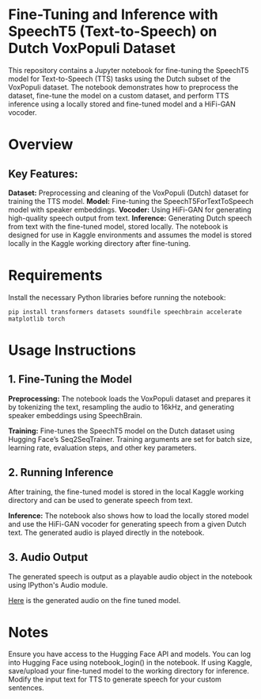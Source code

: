# Fine-Tuning and Inference with SpeechT5 (Text-to-Speech) on Dutch VoxPopuli Dataset

This repository contains a Jupyter notebook for fine-tuning the SpeechT5 model for Text-to-Speech (TTS) tasks using the Dutch subset of the VoxPopuli dataset. The notebook demonstrates how 
to preprocess the dataset, fine-tune the model on a custom dataset, and perform TTS inference using a locally stored and fine-tuned model and a HiFi-GAN vocoder.

# Overview
## Key Features:
**Dataset:** Preprocessing and cleaning of the VoxPopuli (Dutch) dataset for training the TTS model.
**Model:** Fine-tuning the SpeechT5ForTextToSpeech model with speaker embeddings.
**Vocoder:** Using HiFi-GAN for generating high-quality speech output from text.
**Inference:** Generating Dutch speech from text with the fine-tuned model, stored locally.
The notebook is designed for use in Kaggle environments and assumes the model is stored locally in the Kaggle working directory after fine-tuning.

# Requirements
Install the necessary Python libraries before running the notebook:
```
pip install transformers datasets soundfile speechbrain accelerate matplotlib torch
```
# Usage Instructions
## 1. Fine-Tuning the Model
**Preprocessing:** The notebook loads the VoxPopuli dataset and prepares it by tokenizing the text, resampling the audio to 16kHz, and generating speaker embeddings using SpeechBrain.

**Training:** Fine-tunes the SpeechT5 model on the Dutch dataset using Hugging Face’s Seq2SeqTrainer. Training arguments are set for batch size, learning rate, evaluation steps, and 
other key parameters.


## 2. Running Inference
After training, the fine-tuned model is stored in the local Kaggle working directory and can be used to generate speech from text.

**Inference:** The notebook also shows how to load the locally stored model and use the HiFi-GAN vocoder for generating speech from a given Dutch text. The generated audio is played 
directly in the notebook.

## 3. Audio Output
The generated speech is output as a playable audio object in the notebook using IPython's Audio module. 

[Here](https://github.com/prachitui/Fine-Tuning-and-Inference-on-SpeechT5-TTS-model-with-VoxPopuli-Dataset-Dutch-/blob/main/generated_tts_audio_with_fine_tuned_speect5.wav) is the
generated audio on the fine tuned model.

# Notes
Ensure you have access to the Hugging Face API and models. You can log into Hugging Face using notebook_login() in the notebook.
If using Kaggle, save/upload your fine-tuned model to the working directory for inference.
Modify the input text for TTS to generate speech for your custom sentences.
